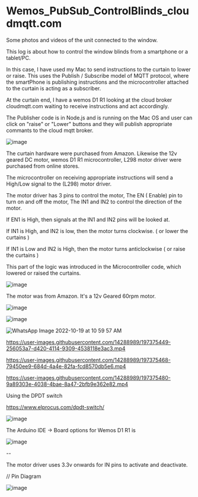 # Wemos_PubSub_ControlBlinds_cloudmqtt.com


Some photos and videos of the unit connected to the window.

This log is about how to control the window blinds from a smartphone or a tablet/PC.

In this case, I have used my Mac to send instructions to the curtain to lower or raise. This uses the Publish / Subscribe model of MQTT protocol, where the smartPhone is publishing instructions and the microcontroller attached to the curtain is acting as a subscriber.

At the curtain end, I have a wemos D1 R1 looking at the cloud broker cloudmqtt.com waiting to receive instructions and act accordingly.

The Publisher code is in Node.js and is running on the Mac OS and user can click on "raise" or "Lower" buttons and they will publish appropriate commants to the cloud mqtt broker.

![image](https://user-images.githubusercontent.com/14288989/198988796-cb7a2a44-930f-4490-aadd-0139c7f73e89.png)


The curtain hardware were purchased from Amazon. Likewise the 12v geared DC motor, wemos D1 R1 microcontroller, L298 motor driver were purchased from online stores.

The microcontroller on receiving appropriate instructions will send a High/Low signal to the (L298) motor driver.

The motor driver has 3 pins to control the motor, The EN ( Enable) pin to turn on and off the motor, The IN1 and IN2 to control the direction of the motor.

If EN1 is High, then signals at the IN1 and IN2 pins will be looked at.

If IN1 is High, and IN2 is low, then the motor turns clockwise. ( or lower the curtains )

If IN1 is Low and IN2 is High, then the motor turns anticlockwise ( or raise the curtains )

This part of the logic was introduced in the Microcontroller code, which lowered or raised the curtains.




![image](https://user-images.githubusercontent.com/14288989/197375512-54fa4a56-7c3e-4ed2-8de5-338d9a53760f.png)

The motor was from Amazon. It's a 12v Geared 60rpm motor.

![image](https://user-images.githubusercontent.com/14288989/197375525-773d7947-6b05-497e-827b-8c2811d6e6cd.png)

![image](https://user-images.githubusercontent.com/14288989/197375438-a3f7ed05-8aa2-45f3-ba0c-624b5006695c.png)


![WhatsApp Image 2022-10-19 at 10 59 57 AM](https://user-images.githubusercontent.com/14288989/197375492-eff83b56-f45d-47e9-bb76-759e2bdbf8e8.jpeg)


https://user-images.githubusercontent.com/14288989/197375449-256053a7-d420-4114-9309-4538118e3ac3.mp4



https://user-images.githubusercontent.com/14288989/197375468-79450ee9-684d-4a4e-82fa-fcd8570db5e6.mp4



https://user-images.githubusercontent.com/14288989/197375480-9a89303e-4038-4bae-8a47-2bfb9e362e82.mp4



Using the DPDT switch


https://www.elprocus.com/dpdt-switch/

![image](https://user-images.githubusercontent.com/14288989/197392619-38c5ed97-b7a9-441d-9005-3f2684413aa5.png)

The Arduino IDE -> Board options for Wemos D1 R1 is

![image](https://user-images.githubusercontent.com/14288989/213639227-fadcfde1-e0a5-40cd-8256-20d155a689bb.png)


--

The motor driver uses 3.3v onwards for IN pins to activate and deactivate.


// Pin Diagram

![image](https://user-images.githubusercontent.com/14288989/213679672-678aa715-2d61-4860-bed7-89fb6c4474fd.png)


